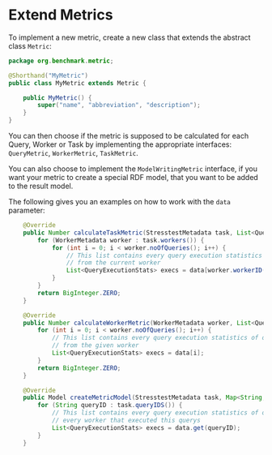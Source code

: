 # Extend Metrics

To implement a new metric, create a new class that extends the abstract class `Metric`:

```java
package org.benchmark.metric;

@Shorthand("MyMetric")
public class MyMetric extends Metric {

    public MyMetric() {
        super("name", "abbreviation", "description");
    }
}
```

You can then choose if the metric is supposed to be calculated for each Query, Worker
or Task by implementing the appropriate interfaces: `QueryMetric`, `WorkerMetric`, `TaskMetric`.

You can also choose to implement the `ModelWritingMetric` interface, if you want your
metric to create a special RDF model, that you want to be added to the result model.

The following gives you an examples on how to work with the `data` parameter:

```java
    @Override
    public Number calculateTaskMetric(StresstestMetadata task, List<QueryExecutionStats>[][] data) {
        for (WorkerMetadata worker : task.workers()) {
            for (int i = 0; i < worker.noOfQueries(); i++) {
                // This list contains every query execution statistics of one query
                // from the current worker
                List<QueryExecutionStats> execs = data[worker.workerID()][i];
            }   
        }
        return BigInteger.ZERO;
    }

    @Override
    public Number calculateWorkerMetric(WorkerMetadata worker, List<QueryExecutionStats>[] data) {
        for (int i = 0; i < worker.noOfQueries(); i++) {
            // This list contains every query execution statistics of one query
            // from the given worker
            List<QueryExecutionStats> execs = data[i];
        }
        return BigInteger.ZERO;
    }

    @Override
    public Model createMetricModel(StresstestMetadata task, Map<String, List<QueryExecutionStats>> data) {
        for (String queryID : task.queryIDS()) {
            // This list contains every query execution statistics of one query from
            // every worker that executed this querys
            List<QueryExecutionStats> execs = data.get(queryID);
        }
    }
```
